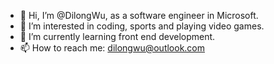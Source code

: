 - 👋 Hi, I’m @DilongWu, as a software engineer in Microsoft.
- 👀 I’m interested in coding, sports and playing video games.
- 🌱 I’m currently learning front end development.
- 📫 How to reach me: dilongwu@outlook.com

<!---
DilongWu/DilongWu is a ✨ special ✨ repository because its `README.md` (this file) appears on your GitHub profile.
You can click the Preview link to take a look at your changes.
--->

